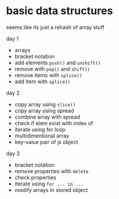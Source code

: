 # basic data structures

seems like its just a rehash of array stuff

day 1

- arrays
- bracket notation
- add elements `push()` and `unshift()`
- remove with `pop()` and `shift()`
- remove items with `splice()`
- add item with `splice()`

day 2

- copy array using `slice()`
- copy array using spread
- combine array with spread
- check if elem exist with index of
- iterate using for loop
- multidimentional array
- key-value pair of js object

day 3
 
- bracket notation
- remove properties with `delete`
- check properties
- iterate using `for ... in ...`
- modify arrays in stored object